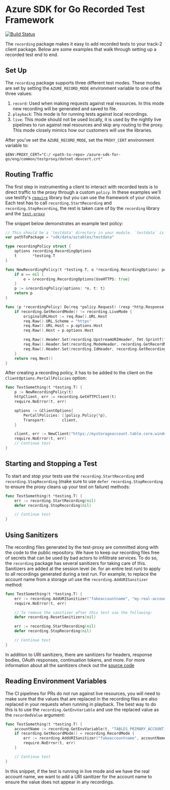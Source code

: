 # Azure SDK for Go Recorded Test Framework

[![Build Status](https://dev.azure.com/azure-sdk/public/_apis/build/status/go/Azure.azure-sdk-for-go?branchName=master)](https://dev.azure.com/azure-sdk/public/_build/latest?definitionId=1842&branchName=master)

The `recording` package makes it easy to add recorded tests to your track-2 client package.
Below are some examples that walk through setting up a recorded test end to end.

## Set Up
The `recording` package supports three different test modes. These modes are set by setting the `AZURE_RECORD_MODE` environment variable to one of the three values:
1. `record`: Used when making requests against real resources. In this mode new recording will be generated and saved to file.
2. `playback`: This mode is for running tests against local recordings.
3. `live`: This mode should not be used locally, it is used by the nightly live pipelines to run against real resources and skip any routing to the proxy. This mode closely mimics how our customers will use the libraries.

After you've set the `AZURE_RECORD_MODE`, set the `PROXY_CERT` environment variable to:
```pwsh
$ENV:PROXY_CERT="C:/ <path-to-repo> /azure-sdk-for-go/eng/common/testproxy/dotnet-devcert.crt"
```

## Routing Traffic

The first step in instrumenting a client to interact with recorded tests is to direct traffic to the proxy through a custom `policy`. In these examples we'll use testify's [`require`](https://pkg.go.dev/github.com/stretchr/testify/require) library but you can use the framework of your choice. Each test has to call `recording.StartRecording` and `recording.StopRecording`, the rest is taken care of by the `recording` library and the [`test-proxy`](https://github.com/Azure/azure-sdk-tools/tree/main/tools/test-proxy)

The snippet below demonstrates an example test policy:

```go
// This should be a 'testdata' directory in your module. `testdata` is ignored by the go tool, making it perfect for ancillary data
var pathToPackage = "sdk/data/aztables/testdata"

type recordingPolicy struct {
    options recording.RecordingOptions
    t       *testing.T
}

func NewRecordingPolicy(t *testing.T, o *recording.RecordingOptions) policy.Policy {
    if o == nil {
        o = &recording.RecordingOptions{UseHTTPS: true}
    }
    p := &recordingPolicy{options: *o, t: t}
    return p
}

func (p *recordingPolicy) Do(req *policy.Request) (resp *http.Response, err error) {
    if recording.GetRecordMode() != recording.LiveMode {
        originalURLHost := req.Raw().URL.Host
        req.Raw().URL.Scheme = "https"
        req.Raw().URL.Host = p.options.Host
        req.Raw().Host = p.options.Host

		req.Raw().Header.Set(recording.UpstreamURIHeader, fmt.Sprintf("%s://%s", p.options.Scheme, originalURLHost))
		req.Raw().Header.Set(recording.ModeHeader, recording.GetRecordMode())
		req.Raw().Header.Set(recording.IdHeader, recording.GetRecordingId(p.t))
    }
    return req.Next()
}

```

After creating a recording policy, it has to be added to the client on the `ClientOptions.PerCallPolicies` option:
```go
func TestSomething(t *testing.T) {
    p := NewRecordingPolicy(t)
    httpClient, err := recording.GetHTTPClient(t)
    require.NoError(t, err)

    options := &ClientOptions{
        PerCallPolicies: []policy.Policy{*p},
        Transport:       client,
    }

    client, err := NewClient("https://mystorageaccount.table.core.windows.net", myCred, options)
    require.NoError(t, err)
    // Continue test
}
```

## Starting and Stopping a Test
To start and stop your tests use the `recording.StartRecording` and `recording.StopRecording` (make sure to use `defer recording.StopRecording` to ensure the proxy cleans up your test on failure) methods:
```go
func TestSomething(t *testing.T) {
    err := recording.StartRecording(nil)
    defer recording.StopRecording(nil)

    // Continue test
}
```

## Using Sanitizers
The recording files generated by the test-proxy are committed along with the code to the public repository. We have to keep our recording files free of secrets that can be used by bad actors to infilitrate services. To do so, the `recording` package has several sanitizers for taking care of this. Sanitizers are added at the session level (ie. for an entire test run) to apply to all recordings generated during a test run. For example, to replace the account name from a storage url use the `recording.AddURISanitizer` method:
```go
func TestSomething(t *testing.T) {
    err := recording.AddURISanitizer("fakeaccountname", "my-real-account-name", nil)
    require.NoError(t, err)

    // To remove the sanitizer after this test use the following:
    defer recording.ResetSanitizers(nil)

    err := recording.StartRecording(nil)
    defer recording.StopRecording(nil)

    // Continue test
}
```

In addition to URI sanitizers, there are sanitizers for headers, response bodies, OAuth responses, continuation tokens, and more. For more information about all the sanitizers check out the [source code](https://github.com/Azure/azure-sdk-for-go/blob/main/sdk/internal/recording/sanitizer.go)


## Reading Environment Variables
The CI pipelines for PRs do not run against live resources, you will need to make sure that the values that are replaced in the recording files are also replaced in your requests when running in playback. The best way to do this is to use the `recording.GetEnvVariable` and use the replaced value as the `recordedValue` argument:

```go
func TestSomething(t *testing.T) {
    accountName := recording.GetEnvVariable(t, "TABLES_PRIMARY_ACCOUNT_NAME", "fakeaccountname")
    if recording.GetRecordMode() = recording.RecordMode {
        err := recording.AddURISanitizer("fakeaccountname", accountName, nil)
        require.NoError(t, err)
    }

    // Continue test
}
```
In this snippet, if the test is running in live mode and we have the real account name, we want to add a URI sanitizer for the account name to ensure the value does not appear in any recordings.

